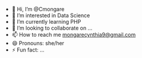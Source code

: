 - 👋 Hi, I’m @Cmongare
- 👀 I’m interested in Data Science
- 🌱 I’m currently learning PHP
- 💞️ I’m looking to collaborate on ...
- 📫 How to reach me mongarecynthia9@gmail.com
- 😄 Pronouns: she/her
- ⚡ Fun fact: ...

<!---
Cmongare/Cmongare is a ✨ special ✨ repository because its `README.md` (this file) appears on your GitHub profile.
You can click the Preview link to take a look at your changes.
--->

